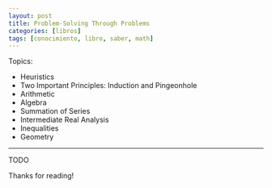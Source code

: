 ```yaml
---
layout: post
title: Problem-Solving Through Problems
categories: [libros]
tags: [conocimiento, libro, saber, math]
---
```


<!--Resumen-->

Topics:
- Heuristics
- Two Important Principles: Induction and Pingeonhole
- Arithmetic
- Algebra
- Summation of Series
- Intermediate Real Analysis
- Inequalities
- Geometry

---

<!--more-->
TODO
  
Thanks for reading!